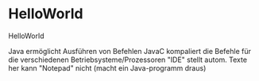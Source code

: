 # HelloWorld
HelloWorld

Java ermöglicht Ausführen von Befehlen
JavaC kompaliert die Befehle für die verschiedenen Betriebsysteme/Prozessoren
"IDE" stellt autom. Texte her kann "Notepad" nicht (macht ein Java-programm draus)


